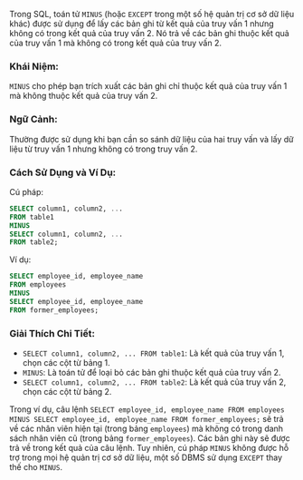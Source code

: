 Trong SQL, toán tử `MINUS` (hoặc `EXCEPT` trong một số hệ quản trị cơ sở dữ liệu khác) được sử dụng để lấy các bản ghi từ kết quả của truy vấn 1 nhưng không có trong kết quả của truy vấn 2. Nó trả về các bản ghi thuộc kết quả của truy vấn 1 mà không có trong kết quả của truy vấn 2.

### Khái Niệm:

`MINUS` cho phép bạn trích xuất các bản ghi chỉ thuộc kết quả của truy vấn 1 mà không thuộc kết quả của truy vấn 2.

### Ngữ Cảnh:

Thường được sử dụng khi bạn cần so sánh dữ liệu của hai truy vấn và lấy dữ liệu từ truy vấn 1 nhưng không có trong truy vấn 2.

### Cách Sử Dụng và Ví Dụ:

Cú pháp:

```sql
SELECT column1, column2, ...
FROM table1
MINUS
SELECT column1, column2, ...
FROM table2;
```

Ví dụ:

```sql
SELECT employee_id, employee_name
FROM employees
MINUS
SELECT employee_id, employee_name
FROM former_employees;
```

### Giải Thích Chi Tiết:

- `SELECT column1, column2, ... FROM table1`: Là kết quả của truy vấn 1, chọn các cột từ bảng 1.
- `MINUS`: Là toán tử để loại bỏ các bản ghi thuộc kết quả của truy vấn 2.
- `SELECT column1, column2, ... FROM table2`: Là kết quả của truy vấn 2, chọn các cột từ bảng 2.

Trong ví dụ, câu lệnh `SELECT employee_id, employee_name FROM employees MINUS SELECT employee_id, employee_name FROM former_employees;` sẽ trả về các nhân viên hiện tại (trong bảng `employees`) mà không có trong danh sách nhân viên cũ (trong bảng `former_employees`). Các bản ghi này sẽ được trả về trong kết quả của câu lệnh. Tuy nhiên, cú pháp `MINUS` không được hỗ trợ trong mọi hệ quản trị cơ sở dữ liệu, một số DBMS sử dụng `EXCEPT` thay thế cho `MINUS`.
